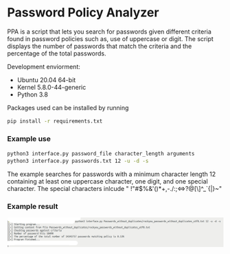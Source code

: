 # Password Policy Analyzer

PPA is a script that lets you search for passwords given different criteria found in password policies such as, use of uppercase or digit.
The script displays the number of passwords that match the criteria and the percentage of the total passwords.

Development enviorment:
- Ubuntu 20.04 64-bit
- Kernel 5.8.0-44-generic
- Python 3.8
 
Packages used can be installed by running
```sh
pip install -r requirements.txt
```

### Example use

```sh
python3 interface.py password_file character_length arguments
python3 interface.py passwords.txt 12 -u -d -s
```
The example searches for passwords with a minimum character length 12 containing at least one uppercase character, one digit, and one special character.
The special characters inlcude " !"#$%&'()*+,-./:;<=>?@[\\]^_`{|}~"

### Example result
![Example use](Images/example_use.png "Example use")